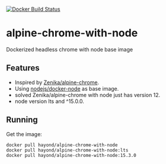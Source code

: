 [![Docker Build Status](https://img.shields.io/docker/build/zenika/alpine-chrome.svg)](https://hub.docker.com/r/hayond/alpine-chrome-with-node/)

# alpine-chrome-with-node
Dockerized headless chrome with node base image

## Features

* Inspired by [Zenika/alpine-chrome](https://github.com/Zenika/alpine-chrome).
* Using [nodejs/docker-node](https://github.com/nodejs/docker-node) as base image.
* solved Zenika/alpine-chrome with node just has version 12.
* node version lts and ^15.0.0.

## Running

Get the image:

```
docker pull hayond/alpine-chrome-with-node
docker pull hayond/alpine-chrome-with-node:lts
docker pull hayond/alpine-chrome-with-node:15.3.0
```
